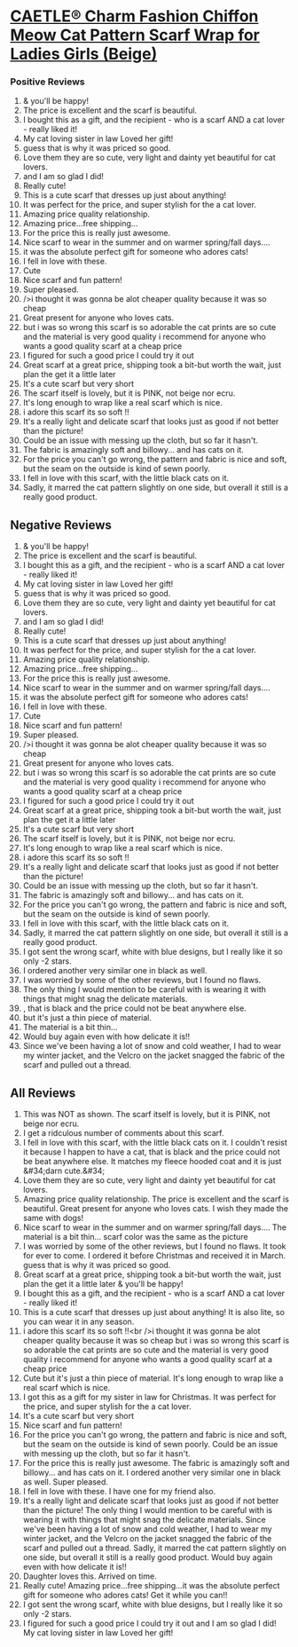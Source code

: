 # [CAETLE® Charm Fashion Chiffon Meow Cat Pattern Scarf Wrap for Ladies Girls (Beige)](https://products.checkmycream.com/products/CAETLE(r)-Charm-Fashion-Chiffon-Meow-Cat-Pattern-Scarf-Wrap-for-Ladies-Girls-(Beige).html)

### Positive Reviews

<ol>
      <li>&amp; you&#x27;ll be happy!</li>
      <li>The price is excellent and the scarf is beautiful.</li>
      <li>I bought this as a gift, and the recipient - who is a scarf AND a cat lover - really liked it!</li>
      <li>My cat loving sister in law Loved her gift!</li>
      <li>guess that is why it was priced so good.</li>
      <li>Love them they are so cute, very light and dainty yet beautiful for cat lovers.</li>
      <li>and I am so glad I did!</li>
      <li>Really cute!</li>
      <li>This is a cute scarf that dresses up just about anything!</li>
      <li>It was perfect for the price, and super stylish for the a cat lover.</li>
      <li>Amazing price quality relationship.</li>
      <li>Amazing price...free shipping...</li>
      <li>For the price this is really just awesome.</li>
      <li>Nice scarf to wear in the summer and on warmer spring/fall days....</li>
      <li>it was the absolute perfect gift for someone who adores cats!</li>
      <li>I fell in love with these.</li>
      <li>Cute</li>
      <li>Nice scarf and fun pattern!</li>
      <li>Super pleased.</li>
      <li>/&gt;i thought it was gonna be alot cheaper quality because it was so cheap</li>
      <li>Great present for anyone who loves cats.</li>
      <li>but i was so wrong this scarf is so adorable the cat prints are so cute and the material is very good quality i recommend for anyone who wants a good quality scarf at a cheap price</li>
      <li>I figured for such a good price I could try it out</li>
      <li>Great scarf at a great price, shipping took a bit-but worth the wait, just plan the get it a little later</li>
      <li>It&#x27;s a cute scarf but very short</li>
      <li>The scarf itself is lovely, but it is PINK, not beige nor ecru.</li>
      <li>It&#x27;s long enough to wrap like a real scarf which is nice.</li>
      <li>i adore this scarf its so soft !!</li>
      <li>It&#x27;s a really light and delicate scarf that looks just as good if not better than the picture!</li>
      <li>Could be an issue with messing up the cloth, but so far it hasn&#x27;t.</li>
      <li>The fabric is amazingly soft and billowy... and has cats on it.</li>
      <li>For the price you can&#x27;t go wrong, the pattern and fabric is nice and soft, but the seam on the outside is kind of sewn poorly.</li>
      <li>I fell in love with this scarf, with the little black cats on it.  </li>
      <li>Sadly, it marred the cat pattern slightly on one side, but overall it still is a really good product.</li>
</ol>


<h2>Negative Reviews</h2>
<ol>
<li> &amp; you&#x27;ll be happy!</li>
<li> The price is excellent and the scarf is beautiful.</li>
<li> I bought this as a gift, and the recipient - who is a scarf AND a cat lover - really liked it!</li>
<li> My cat loving sister in law Loved her gift!</li>
<li> guess that is why it was priced so good.</li>
<li> Love them they are so cute, very light and dainty yet beautiful for cat lovers.</li>
<li> and I am so glad I did!</li>
<li> Really cute!</li>
<li> This is a cute scarf that dresses up just about anything!</li>
<li> It was perfect for the price, and super stylish for the a cat lover.</li>
<li> Amazing price quality relationship.</li>
<li> Amazing price...free shipping...</li>
<li> For the price this is really just awesome.</li>
<li> Nice scarf to wear in the summer and on warmer spring/fall days....</li>
<li> it was the absolute perfect gift for someone who adores cats!</li>
<li> I fell in love with these.</li>
<li> Cute</li>
<li> Nice scarf and fun pattern!</li>
<li> Super pleased.</li>
<li> /&gt;i thought it was gonna be alot cheaper quality because it was so cheap</li>
<li> Great present for anyone who loves cats.</li>
<li> but i was so wrong this scarf is so adorable the cat prints are so cute and the material is very good quality i recommend for anyone who wants a good quality scarf at a cheap price</li>
<li> I figured for such a good price I could try it out</li>
<li> Great scarf at a great price, shipping took a bit-but worth the wait, just plan the get it a little later</li>
<li> It&#x27;s a cute scarf but very short</li>
<li> The scarf itself is lovely, but it is PINK, not beige nor ecru.</li>
<li> It&#x27;s long enough to wrap like a real scarf which is nice.</li>
<li> i adore this scarf its so soft !!</li>
<li> It&#x27;s a really light and delicate scarf that looks just as good if not better than the picture!</li>
<li> Could be an issue with messing up the cloth, but so far it hasn&#x27;t.</li>
<li> The fabric is amazingly soft and billowy... and has cats on it.</li>
<li> For the price you can&#x27;t go wrong, the pattern and fabric is nice and soft, but the seam on the outside is kind of sewn poorly.</li>
<li> I fell in love with this scarf, with the little black cats on it.  </li>
<li> Sadly, it marred the cat pattern slightly on one side, but overall it still is a really good product.</li>
<li> I got sent the wrong scarf, white with blue designs, but I really like it so only -2 stars.</li>
<li> I ordered another very similar one in black as well.</li>
<li> I was worried by some of the other reviews, but I found no flaws.  </li>
<li> The only thing I would mention to be careful with is wearing it with things that might snag the delicate materials.</li>
<li> , that is black and the price could not be beat anywhere else.  </li>
<li> but it&#x27;s just a thin piece of material.</li>
<li> The material is a bit thin...</li>
<li> Would buy again even with how delicate it is!!</li>
<li> Since we&#x27;ve been having a lot of snow and cold weather, I had to wear my winter jacket, and the Velcro on the jacket snagged the fabric of the scarf and pulled out a thread.</li>
</ol>

<h2>All Reviews</h2>

<ol>
    <li> This was NOT as shown.  The scarf itself is lovely, but it is PINK, not beige nor ecru.</li>
    <li> I get a ridculous number of comments about this scarf.</li>
    <li> I fell in love with this scarf, with the little black cats on it.  I couldn&#x27;t resist it because I happen to have a cat, that is black and the price could not be beat anywhere else.  It matches my fleece hooded coat and it is just &amp;#34;darn cute.&amp;#34;</li>
    <li> Love them they are so cute, very light and dainty yet beautiful for cat lovers.</li>
    <li> Amazing price quality relationship. The price is excellent and the scarf is beautiful. Great present for anyone who loves cats. I wish they made the same with dogs!</li>
    <li> Nice scarf to wear in the summer and on warmer spring/fall days.... The material is a bit thin... scarf color was the same as the picture</li>
    <li> I was worried by some of the other reviews, but I found no flaws.  It took for ever to come.  I ordered it before Christmas and received it in March.  guess that is why it was priced so good.</li>
    <li> Great scarf at a great price, shipping took a bit-but worth the wait, just plan the get it a little later &amp; you&#x27;ll be happy!</li>
    <li> I bought this as a gift, and the recipient - who is a scarf AND a cat lover - really liked it!</li>
    <li> This is a cute scarf that dresses up just about anything! It is also lite, so you can wear it in any season.</li>
    <li> i adore this scarf its so soft !!&lt;br /&gt;i thought it was gonna be alot cheaper quality because it was so cheap but i was so wrong this scarf is so adorable the cat prints are so cute and the material is very good quality i recommend for anyone who wants a good quality scarf at a cheap price</li>
    <li> Cute but it&#x27;s just a thin piece of material. It&#x27;s long enough to wrap like a real scarf which is nice.</li>
    <li> I got this as a gift for my sister in law for Christmas. It was perfect for the price, and super stylish for the a cat lover.</li>
    <li> It&#x27;s a cute scarf but very short</li>
    <li> Nice scarf and fun pattern!</li>
    <li> For the price you can&#x27;t go wrong, the pattern and fabric is nice and soft, but the seam on the outside is kind of sewn poorly. Could be an issue with messing up the cloth, but so far it hasn&#x27;t.</li>
    <li> For the price this is really just awesome. The fabric is amazingly soft and billowy... and has cats on it. I ordered another very similar one in black as well. Super pleased.</li>
    <li> I fell in love with these. I have one for my friend also.</li>
    <li> It&#x27;s a really light and delicate scarf that looks just as good if not better than the picture! The only thing I would mention to be careful with is wearing it with things that might snag the delicate materials. Since we&#x27;ve been having a lot of snow and cold weather, I had to wear my winter jacket, and the Velcro on the jacket snagged the fabric of the scarf and pulled out a thread. Sadly, it marred the cat pattern slightly on one side, but overall it still is a really good product. Would buy again even with how delicate it is!!</li>
    <li> Daughter loves this.  Arrived on time.</li>
    <li> Really cute! Amazing price...free shipping...it was the absolute perfect gift for someone who adores cats! Get it while you can!!</li>
    <li> I got sent the wrong scarf, white with blue designs, but I really like it so only -2 stars.</li>
    <li> I figured for such a good price I could try it out and I am so glad I did! My cat loving sister in law Loved her gift!</li>
</ol>




